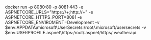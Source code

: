 docker run -p 8080:80 -p 8081:443 -e ASPNETCORE_URLS="https://+;http://+" -e ASPNETCORE_HTTPS_PORT=8081 -e ASPNETCORE_ENVIROMENT=Development -v $env:APPDATA\microsoft\UserSecrets\:/root/.microsoft/usersecrets -v $env:USERPROFILE\.aspnet\https:/root/.aspnet/https/ weatherapi
